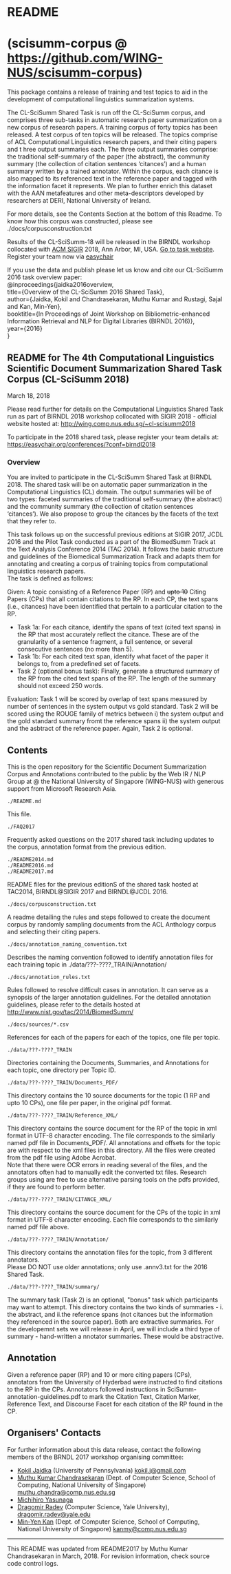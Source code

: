 # README 

# (scisumm-corpus @ https://github.com/WING-NUS/scisumm-corpus)

This package contains a release of training and test topics to aid in 
the development of computational linguistics summarization systems.

The CL-SciSumm Shared Task is run off the CL-SciSumm corpus, and comprises 
three sub-tasks in automatic research paper summarization on a new corpus 
of research papers. A training corpus of forty topics has been released. A 
test corpus of ten topics will be released. The topics comprise of ACL 
Computational Linguistics research papers, and their citing papers and t
hree output summaries each. The three output summaries comprise: the traditional 
self-summary of the paper (the abstract), the community summary 
(the collection of citation sentences ‘citances’) and a human summary written 
by a trained annotator. Within the corpus, each citance is also mapped to its 
referenced text in the reference paper and tagged with the information facet 
it represents. We plan to further enrich this dataset with the AAN metafeatures 
and other meta-descriptors developed by researchers at DERI, National University of Ireland.

For more details, see the Contents Section at the bottom of this Readme. 
To know how this corpus was constructed, please see ./docs/corpusconstruction.txt

Results of the CL-SciSumm-18 will be released in the BIRNDL workshop collocated 
with <a href="http://sigir.org/sigir2018/">ACM SIGIR</a> 2018, Ann Arbor, MI, USA. 
<a href="http://wing.comp.nus.edu.sg/~cl-scisumm2018">Go to task website</a>.<br> 
Register your team now via <a href ="https://easychair.org/conferences/?conf=birndl2018">easychair</a>

If you use the data and publish please let us know and cite our CL-SciSumm 2016 task overview paper:<br>
@inproceedings{jaidka2016overview,<br>
title={Overview of the CL-SciSumm 2016 Shared Task},<br>
author={Jaidka, Kokil and Chandrasekaran, Muthu Kumar and Rustagi, Sajal and Kan, Min-Yen},<br>
booktitle={In Proceedings of Joint Workshop on Bibliometric-enhanced Information Retrieval and NLP for Digital Libraries (BIRNDL 2016)},<br>
year={2016}<br>
}<br>

## README for The 4th Computational Linguistics Scientific Document Summarization Shared Task Corpus (CL-SciSumm 2018)

March 18, 2018

Please read further for details on the Computational Linguistics Shared Task run as part of BIRNDL 2018 workshop collocated with SIGIR 2018 - official website hosted at: http://wing.comp.nus.edu.sg/~cl-scisumm2018

To participate in the 2018 shared task, please register your team details at: <a href="https://easychair.org/conferences/?conf=birndl2018">https://easychair.org/conferences/?conf=birndl2018</a> <br>

### Overview

You are invited to participate in the CL-SciSumm Shared Task at BIRNDL 2018. The shared task will be on automatic 
paper summarization in the Computational Linguistics (CL) domain. The output summaries will be of two types: 
faceted summaries of the traditional self-summary (the abstract) and the community summary (the collection of 
citation sentences ‘citances’). We also propose to group the citances by the facets of the text that they refer to.

This task follows up on the successful previous editions at SIGIR 2017, JCDL 2016 and the Pilot Task conducted as 
a part of the BiomedSumm Track at the Text Analysis Conference 2014 (TAC 2014).
It follows the basic structure and guidelines of the Biomedical Summarization Track and adapts them for annotating 
and creating a corpus of training topics from computational linguistics research papers.  
The task is defined as follows:

Given: A topic consisting of a Reference Paper (RP) and <del>upto 10</del> Citing Papers (CPs) that all contain citations to the RP. In each CP, the text spans (i.e., citances) have been identified that pertain to a particular citation to the RP.

* Task 1a: For each citance, identify the spans of text (cited text spans) in the RP that most accurately reflect the citance. These are of the granularity  of a sentence fragment, a full sentence, or several consecutive sentences (no more than 5).
* Task 1b: For each cited text span, identify what facet of the paper it belongs to, from a predefined set of facets.
* Task 2 (optional bonus task): Finally, generate a structured summary of the RP from the cited text spans of the RP. The length of the summary should not exceed 250 words.

Evaluation: Task 1 will be scored by overlap of text spans measured by number of sentences in the system output vs gold standard. Task 2 will be scored using the ROUGE family of metrics between i) the system output and the gold standard summary fromt the reference spans ii) the system output and the asbtract of the reference paper. Again, Task 2 is optional.

## Contents

This is the open repository for the Scientific Document Summarization Corpus and Annotations contributed to the public by the Web IR / NLP Group at @ the National University of Singapore (WING-NUS) 
with generous support from Microsoft Research Asia.

    ./README.md
 
This file.

    ./FAQ2017
	
Frequently asked questions on the 2017 shared task including updates to the corpus, 
annotation format from the previous edition.

    ./README2014.md
    ./README2016.md
    ./README2017.md
 
README files for the previous editionS of the shared task hosted at TAC2014, 
BIRNDL@SIGIR 2017 and BIRNDL@JCDL 2016.

    ./docs/corpusconstruction.txt
 
A readme detailing the rules and steps followed to create the document
corpus by randomly sampling documents from the ACL Anthology corpus
and selecting their citing papers.
  
    ./docs/annotation_naming_convention.txt

Describes the naming convention followed to identify annotation files 
for each training topic in ./data/???-????_TRAIN/Annotation/

    ./docs/annotation_rules.txt
  
Rules followed to resolve difficult cases in annotation. It can serve as a 
synopsis of the larger annotation guidelines. For the detailed annotation guidelines, 
please refer to the details hosted at http://www.nist.gov/tac/2014/BiomedSumm/

    ./docs/sources/*.csv

References for each of the papers for each of the topics, one file
per topic.

    ./data/???-????_TRAIN
  
Directories containing the Documents, Summaries, and Annotations for
each topic, one directory per Topic ID.

    ./data/???-????_TRAIN/Documents_PDF/

This directory contains the 10 source documents for the topic (1 RP
and upto 10 CPs), one file per paper, in the original pdf format.

    ./data/???-????_TRAIN/Reference_XML/

This directory contains the source document for the RP of the topic in xml format in 
UTF-8 character encoding. The file corresponds to the similarly named pdf file in 
Documents_PDF/. All annotations and offsets for the topic are with respect to the xml 
files in this directory. All the files were created from the pdf file using Adobe Acrobat.  
Note that there were OCR errors in reading several of the files, and the annotators often 
had to manually edit the converted txt files. Research groups using are free to use alternative 
parsing tools on the pdfs provided, if they are found to perform better.

    ./data/???-????_TRAIN/CITANCE_XML/
	
This directory contains the source document for the CPs of the topic in xml format in 
UTF-8 character encoding. Each file corresponds to the similarly named pdf file above.  

    ./data/???-????_TRAIN/Annotation/

This directory contains the annotation files for the topic, from 3 different annotators.  
Please DO NOT use older annotations; only use <TopicID>.annv3.txt for the 2016 Shared Task.

    ./data/???-????_TRAIN/summary/
The summary task (Task 2) is an optional, "bonus" task which participants may want to attempt.
This directory contains the two kinds of summaries - i. the abstract, and ii.the reference spans 
(not citances but the information they referenced in the source paper). Both are extractive summaries. 
For the developemnt sets we will release in April, we will include a third type of summary - hand-written a
nnotator summaries. These would be abstractive.

## Annotation

Given a reference paper (RP) and 10 or  more citing papers (CPs), annotators from the University of 
Hyderbad were instructed to find citations to the RP in the CPs. Annotators followed instructions in 
SciSumm-annotation-guidelines.pdf to mark the Citation Text,
Citation Marker, Reference Text, and Discourse Facet for each citation of the RP found in the CP.  

## Organisers' Contacts

For further information about this data release, contact the following members of the BRNDL 2017 workshop organising committee:

* <a href="https://kokiljaidka.wordpress.com/">Kokil Jaidka</a> (University of Pennsylvania) kokil.j@gmail.com
* <a href="http://www.comp.nus.edu.sg/~a0092669/">Muthu Kumar Chandrasekaran</a> (Dept. of Computer Science, School of Computing, National University of Singapore) muthu.chandra@comp.nus.edu.sg
* <a href="https://www.linkedin.com/in/michihiro-yasunaga-616762136">Michihiro Yasunaga</a>
* <a href="https://cpsc.yale.edu/people/dragomir-radev">Dragomir Radev</a> (Computer Science, Yale University), dragomir.radev@yale.edu 
* <a href="http://www.comp.nus.edu.sg/~kanmy/index.html">Min-Yen Kan</a> (Dept. of Computer Science, School of Computing, National University of Singapore) kanmy@comp.nus.edu.sg

--------------------------------------------------------------------------

This README was updated from README2017 by Muthu Kumar Chandrasekaran in March, 2018. For revision information, check source code control logs.
